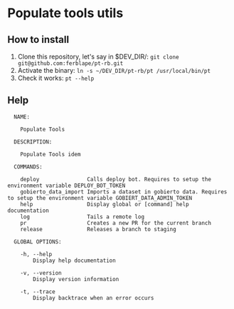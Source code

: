 # Populate tools utils

## How to install

1. Clone this repository, let's say in $DEV_DIR/: `git clone git@github.com:ferblape/pt-rb.git`
2. Activate the binary: `ln -s ~/DEV_DIR/pt-rb/pt /usr/local/bin/pt`
3. Check it works: `pt --help`

## Help

```
  NAME:

    Populate Tools

  DESCRIPTION:

    Populate Tools idem

  COMMANDS:

    deploy               Calls deploy bot. Requires to setup the environment variable DEPLOY_BOT_TOKEN
    gobierto_data_import Imports a dataset in gobierto data. Requires to setup the environment variable GOBIERT_DATA_ADMIN_TOKEN
    help                 Display global or [command] help documentation
    log                  Tails a remote log
    pr                   Creates a new PR for the current branch
    release              Releases a branch to staging

  GLOBAL OPTIONS:

    -h, --help
        Display help documentation

    -v, --version
        Display version information

    -t, --trace
        Display backtrace when an error occurs

```
